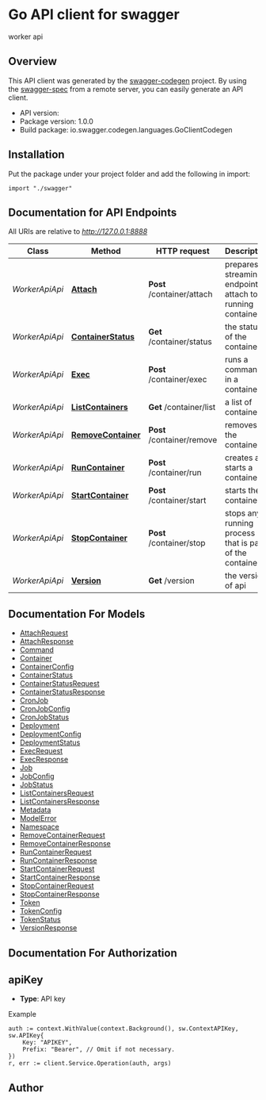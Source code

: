 # Go API client for swagger

worker api

## Overview
This API client was generated by the [swagger-codegen](https://github.com/swagger-api/swagger-codegen) project.  By using the [swagger-spec](https://github.com/swagger-api/swagger-spec) from a remote server, you can easily generate an API client.

- API version: 
- Package version: 1.0.0
- Build package: io.swagger.codegen.languages.GoClientCodegen

## Installation
Put the package under your project folder and add the following in import:
```golang
import "./swagger"
```

## Documentation for API Endpoints

All URIs are relative to *http://127.0.0.1:8888*

Class | Method | HTTP request | Description
------------ | ------------- | ------------- | -------------
*WorkerApiApi* | [**Attach**](docs/WorkerApiApi.md#attach) | **Post** /container/attach | prepares a streaming endpoint to attach to a running container
*WorkerApiApi* | [**ContainerStatus**](docs/WorkerApiApi.md#containerstatus) | **Get** /container/status | the status of the container
*WorkerApiApi* | [**Exec**](docs/WorkerApiApi.md#exec) | **Post** /container/exec | runs a command in a container.
*WorkerApiApi* | [**ListContainers**](docs/WorkerApiApi.md#listcontainers) | **Get** /container/list | a list of containers
*WorkerApiApi* | [**RemoveContainer**](docs/WorkerApiApi.md#removecontainer) | **Post** /container/remove | removes the container
*WorkerApiApi* | [**RunContainer**](docs/WorkerApiApi.md#runcontainer) | **Post** /container/run | creates and starts a container
*WorkerApiApi* | [**StartContainer**](docs/WorkerApiApi.md#startcontainer) | **Post** /container/start | starts the container
*WorkerApiApi* | [**StopContainer**](docs/WorkerApiApi.md#stopcontainer) | **Post** /container/stop | stops any running process that is part of the container
*WorkerApiApi* | [**Version**](docs/WorkerApiApi.md#version) | **Get** /version | the version of api


## Documentation For Models

 - [AttachRequest](docs/AttachRequest.md)
 - [AttachResponse](docs/AttachResponse.md)
 - [Command](docs/Command.md)
 - [Container](docs/Container.md)
 - [ContainerConfig](docs/ContainerConfig.md)
 - [ContainerStatus](docs/ContainerStatus.md)
 - [ContainerStatusRequest](docs/ContainerStatusRequest.md)
 - [ContainerStatusResponse](docs/ContainerStatusResponse.md)
 - [CronJob](docs/CronJob.md)
 - [CronJobConfig](docs/CronJobConfig.md)
 - [CronJobStatus](docs/CronJobStatus.md)
 - [Deployment](docs/Deployment.md)
 - [DeploymentConfig](docs/DeploymentConfig.md)
 - [DeploymentStatus](docs/DeploymentStatus.md)
 - [ExecRequest](docs/ExecRequest.md)
 - [ExecResponse](docs/ExecResponse.md)
 - [Job](docs/Job.md)
 - [JobConfig](docs/JobConfig.md)
 - [JobStatus](docs/JobStatus.md)
 - [ListContainersRequest](docs/ListContainersRequest.md)
 - [ListContainersResponse](docs/ListContainersResponse.md)
 - [Metadata](docs/Metadata.md)
 - [ModelError](docs/ModelError.md)
 - [Namespace](docs/Namespace.md)
 - [RemoveContainerRequest](docs/RemoveContainerRequest.md)
 - [RemoveContainerResponse](docs/RemoveContainerResponse.md)
 - [RunContainerRequest](docs/RunContainerRequest.md)
 - [RunContainerResponse](docs/RunContainerResponse.md)
 - [StartContainerRequest](docs/StartContainerRequest.md)
 - [StartContainerResponse](docs/StartContainerResponse.md)
 - [StopContainerRequest](docs/StopContainerRequest.md)
 - [StopContainerResponse](docs/StopContainerResponse.md)
 - [Token](docs/Token.md)
 - [TokenConfig](docs/TokenConfig.md)
 - [TokenStatus](docs/TokenStatus.md)
 - [VersionResponse](docs/VersionResponse.md)


## Documentation For Authorization

## apiKey
- **Type**: API key 

Example
```golang
auth := context.WithValue(context.Background(), sw.ContextAPIKey, sw.APIKey{
	Key: "APIKEY",
	Prefix: "Bearer", // Omit if not necessary.
})
r, err := client.Service.Operation(auth, args)
```

## Author



